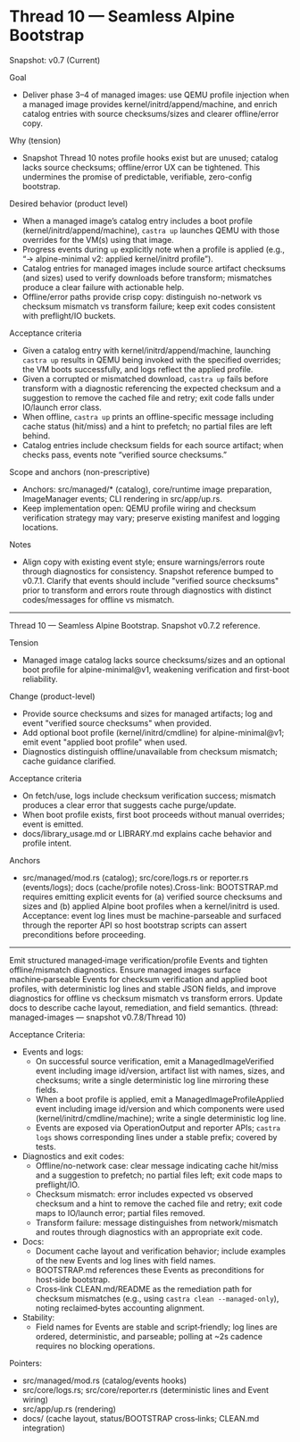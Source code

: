 # Thread 10 — Seamless Alpine Bootstrap
Snapshot: v0.7 (Current)

Goal
- Deliver phase 3–4 of managed images: use QEMU profile injection when a managed image provides kernel/initrd/append/machine, and enrich catalog entries with source checksums/sizes and clearer offline/error copy.

Why (tension)
- Snapshot Thread 10 notes profile hooks exist but are unused; catalog lacks source checksums; offline/error UX can be tightened. This undermines the promise of predictable, verifiable, zero-config bootstrap.

Desired behavior (product level)
- When a managed image’s catalog entry includes a boot profile (kernel/initrd/append/machine), `castra up` launches QEMU with those overrides for the VM(s) using that image.
- Progress events during `up` explicitly note when a profile is applied (e.g., “→ alpine-minimal v2: applied kernel/initrd profile”).
- Catalog entries for managed images include source artifact checksums (and sizes) used to verify downloads before transform; mismatches produce a clear failure with actionable help.
- Offline/error paths provide crisp copy: distinguish no-network vs checksum mismatch vs transform failure; keep exit codes consistent with preflight/IO buckets.

Acceptance criteria
- Given a catalog entry with kernel/initrd/append/machine, launching `castra up` results in QEMU being invoked with the specified overrides; the VM boots successfully, and logs reflect the applied profile.
- Given a corrupted or mismatched download, `castra up` fails before transform with a diagnostic referencing the expected checksum and a suggestion to remove the cached file and retry; exit code falls under IO/launch error class.
- When offline, `castra up` prints an offline-specific message including cache status (hit/miss) and a hint to prefetch; no partial files are left behind.
- Catalog entries include checksum fields for each source artifact; when checks pass, events note “verified source checksums.”

Scope and anchors (non-prescriptive)
- Anchors: src/managed/* (catalog), core/runtime image preparation, ImageManager events; CLI rendering in src/app/up.rs.
- Keep implementation open: QEMU profile wiring and checksum verification strategy may vary; preserve existing manifest and logging locations.

Notes
- Align copy with existing event style; ensure warnings/errors route through diagnostics for consistency.
Snapshot reference bumped to v0.7.1. Clarify that events should include "verified source checksums" prior to transform and errors route through diagnostics with distinct codes/messages for offline vs mismatch.

---

Thread 10 — Seamless Alpine Bootstrap. Snapshot v0.7.2 reference.

Tension
- Managed image catalog lacks source checksums/sizes and an optional boot profile for alpine-minimal@v1, weakening verification and first-boot reliability.

Change (product-level)
- Provide source checksums and sizes for managed artifacts; log and event "verified source checksums" when provided.
- Add optional boot profile (kernel/initrd/cmdline) for alpine-minimal@v1; emit event "applied boot profile" when used.
- Diagnostics distinguish offline/unavailable from checksum mismatch; cache guidance clarified.

Acceptance criteria
- On fetch/use, logs include checksum verification success; mismatch produces a clear error that suggests cache purge/update.
- When boot profile exists, first boot proceeds without manual overrides; event is emitted.
- docs/library_usage.md or LIBRARY.md explains cache behavior and profile intent.

Anchors
- src/managed/mod.rs (catalog); src/core/logs.rs or reporter.rs (events/logs); docs (cache/profile notes).Cross-link: BOOTSTRAP.md requires emitting explicit events for (a) verified source checksums and sizes and (b) applied Alpine boot profiles when a kernel/initrd is used. Acceptance: event log lines must be machine-parseable and surfaced through the reporter API so host bootstrap scripts can assert preconditions before proceeding.

---

Emit structured managed‑image verification/profile Events and tighten offline/mismatch diagnostics.
Ensure managed images surface machine‑parseable Events for checksum verification and applied boot profiles, with deterministic log lines and stable JSON fields, and improve diagnostics for offline vs checksum mismatch vs transform errors. Update docs to describe cache layout, remediation, and field semantics. (thread: managed-images — snapshot v0.7.8/Thread 10)

Acceptance Criteria:
- Events and logs:
  - On successful source verification, emit a ManagedImageVerified event including image id/version, artifact list with names, sizes, and checksums; write a single deterministic log line mirroring these fields.
  - When a boot profile is applied, emit a ManagedImageProfileApplied event including image id/version and which components were used (kernel/initrd/cmdline/machine); write a single deterministic log line.
  - Events are exposed via OperationOutput and reporter APIs; `castra logs` shows corresponding lines under a stable prefix; covered by tests.
- Diagnostics and exit codes:
  - Offline/no-network case: clear message indicating cache hit/miss and a suggestion to prefetch; no partial files left; exit code maps to preflight/IO.
  - Checksum mismatch: error includes expected vs observed checksum and a hint to remove the cached file and retry; exit code maps to IO/launch error; partial files removed.
  - Transform failure: message distinguishes from network/mismatch and routes through diagnostics with an appropriate exit code.
- Docs:
  - Document cache layout and verification behavior; include examples of the new Events and log lines with field names.
  - BOOTSTRAP.md references these Events as preconditions for host‑side bootstrap.
  - Cross‑link CLEAN.md/README as the remediation path for checksum mismatches (e.g., using `castra clean --managed-only`), noting reclaimed‑bytes accounting alignment.
- Stability:
  - Field names for Events are stable and script‑friendly; log lines are ordered, deterministic, and parseable; polling at ~2s cadence requires no blocking operations.

Pointers:
- src/managed/mod.rs (catalog/events hooks)
- src/core/logs.rs; src/core/reporter.rs (deterministic lines and Event wiring)
- src/app/up.rs (rendering)
- docs/ (cache layout, status/BOOTSTRAP cross‑links; CLEAN.md integration)